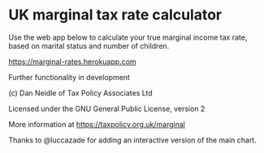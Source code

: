 # UK marginal tax rate calculator

Use the web app below to calculate your true marginal income tax rate, based on marital status and number of children.

https://marginal-rates.herokuapp.com

Further functionality in development



(c) Dan Neidle of Tax Policy Associates Ltd

Licensed under the GNU General Public License, version 2

More information at https://taxpolicy.org.uk/marginal

Thanks to @luccazade for adding an interactive version of the main chart.
